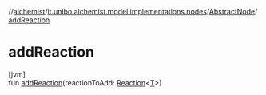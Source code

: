 //[alchemist](../../../index.md)/[it.unibo.alchemist.model.implementations.nodes](../index.md)/[AbstractNode](index.md)/[addReaction](add-reaction.md)

# addReaction

[jvm]\
fun [addReaction](add-reaction.md)(reactionToAdd: [Reaction](../../it.unibo.alchemist.model.interfaces/-reaction/index.md)<[T](../../it.unibo.alchemist.model.implementations.layers/-uniform-layer/index.md)>)
